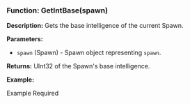 ### Function: GetIntBase(spawn)

**Description:**
Gets the base intelligence of the current Spawn.

**Parameters:**
- `spawn` (Spawn) - Spawn object representing `spawn`.

**Returns:** UInt32 of the Spawn's base intelligence.

**Example:**

Example Required
